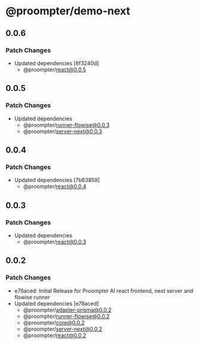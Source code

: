 # @proompter/demo-next

## 0.0.6

### Patch Changes

- Updated dependencies [8f3240d]
  - @proompter/react@0.0.5

## 0.0.5

### Patch Changes

- Updated dependencies
  - @proompter/runner-flowise@0.0.3
  - @proompter/server-next@0.0.3

## 0.0.4

### Patch Changes

- Updated dependencies [7b63859]
  - @proompter/react@0.0.4

## 0.0.3

### Patch Changes

- Updated dependencies
  - @proompter/react@0.0.3

## 0.0.2

### Patch Changes

- e78aced: Initial Release for Proompter AI react frontend, next server and flowise runner
- Updated dependencies [e78aced]
  - @proompter/adapter-prisma@0.0.2
  - @proompter/runner-flowise@0.0.2
  - @proompter/core@0.0.2
  - @proompter/server-next@0.0.2
  - @proompter/react@0.0.2
